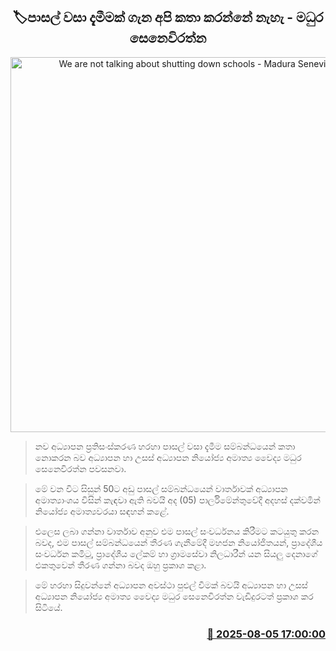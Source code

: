 <p align='center'><b><h2 align='center' title='We are not talking about shutting down schools - Madura Seneviratne'>🏷පාසල් වසා දැමීමක් ගැන අපි කතා කරන්නේ නැහැ - මධුර සෙනෙවිරත්න</h2></b></p>
<p align='center'><img src='https://helakuru.sgp1.cdn.digitaloceanspaces.com/esana/images/lib/madura-senevirathne-parliment-hj.jpg' width='600' alt='We are not talking about shutting down schools - Madura Seneviratne'></p>

> නව අධ්‍යාපන ප්‍රතිසංස්කරණ හරහා පාසල් වසා දැමීම සම්බන්ධයෙන් කතා නොකරන බව අධ්‍යාපන හා උසස් අධ්‍යාපන නියෝජ්‍ය අමාත්‍ය වෛද්‍ය මධුර සෙනෙවිරත්න පවසනවා.

> මේ වන විට සිසුන් 50ට අඩු පාසල් සම්බන්ධයෙන් වාර්තාවක් අධ්‍යාපන අමාත්‍යාංශය විසින් කැඳවා ඇති බවයි අද (05) පාර්ලිමේන්තුවේදී අදහස් දක්වමින් නියෝජ්‍ය අමාත්‍යවරයා සඳහන් කළේ.

> එලෙස ලබා ගන්නා වාර්තාව අනුව එම පාසල් සංවර්ධනය කිරීමට කටයුතු කරන බවද, එම පාසල් සම්බන්ධයෙන් තීරණ ගැනීමේදී මහජන නියෝජිතයන්, ප්‍රාදේශීය සංවර්ධන කමිටු, ප්‍රාදේශීය ලේකම් හා ග්‍රාමසේවා නිලධාරීන් යන සියලු දෙනාගේ එකතුවෙන් තීරණ ගන්නා බවද ඔහු ප්‍රකාශ කළා.

> මේ හරහා සිදුවන්නේ අධ්‍යාපන අවස්ථා පුළුල් වීමක් බවයි අධ්‍යාපන හා උසස් අධ්‍යාපන නියෝජ්‍ය අමාත්‍ය වෛද්‍ය මධුර සෙනෙවිරත්න වැඩිදුරටත් ප්‍රකාශ කර සිටියේ.



<h3 align='right'><a href='https://www.helakuru.lk/esana/p/112448/'>📅 2025-08-05 17:00:00</a></h3>
